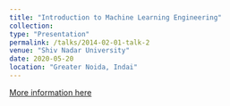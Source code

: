 ```yaml
---
title: "Introduction to Machine Learning Engineering"
collection: 
type: "Presentation"
permalink: /talks/2014-02-01-talk-2
venue: "Shiv Nadar University"
date: 2020-05-20
location: "Greater Noida, Indai"
---
```


[More information here](https://github.com/cmougan/Presentations/tree/master/MachineLearningEngineering)

